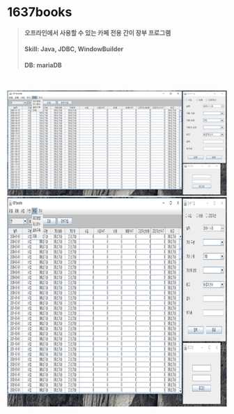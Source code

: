 # 1637books

 > #### 오프라인에서 사용할 수 있는 카페 전용 간이 장부 프로그램
 > #### Skill: Java, JDBC, WindowBuilder
 > #### DB: mariaDB
<br />

![app_image_01](./src/ydbs/img_main_01.PNG)
<img src="./src/ydbs/img_main_01.png" width="1024px" height="480px"></img>
